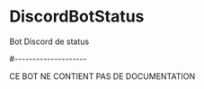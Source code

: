 # DiscordBotStatus
 Bot Discord de status

#--------------------

CE BOT NE CONTIENT PAS DE DOCUMENTATION